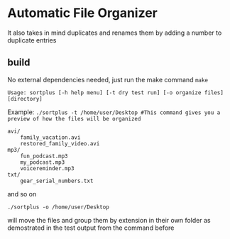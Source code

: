 # Automatic File Organizer
It also takes in mind duplicates and renames them by adding a number to duplicate entries

## build
No external dependencies needed, just run the make command
`make`

`Usage: sortplus [-h help menu] [-t dry test run] [-o organize files] [directory]`

Example: `./sortplus -t /home/user/Desktop #This command gives you a preview of how the files will be organized`

```
avi/
    family_vacation.avi
    restored_family_video.avi
mp3/
    fun_podcast.mp3
    my_podcast.mp3
    voicereminder.mp3
txt/
    gear_serial_numbers.txt
````

and so on

`./sortplus -o /home/user/Desktop`

will move the files and group them by extension in their own folder as demostrated in the test output from the command before

